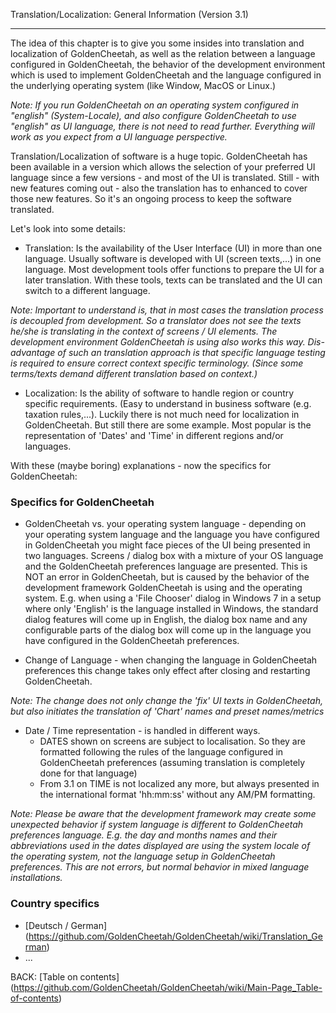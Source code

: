 Translation/Localization: General Information (Version 3.1)
***

The idea of this chapter is to give you some insides into translation and localization of GoldenCheetah, as well as the relation between a language configured in GoldenCheetah, the behavior of the development environment which is used to implement GoldenCheetah and the language configured in the underlying operating system (like Window, MacOS or Linux.)

_Note: If you run GoldenCheetah on an operating system configured in "english" (System-Locale), and also configure GoldenCheetah to use "english" as UI language, there is not need to read further. Everything will work as you expect from a UI language perspective._

Translation/Localization of software is a huge topic. GoldenCheetah has been available in a version which allows the selection of your preferred UI language since a few versions - and most of the UI is translated. Still - with new features coming out - also the translation has to enhanced to cover those new features. So it's an ongoing process to keep the software translated.

Let's look into some details:

* Translation: Is the availability of the User Interface (UI) in more than one language. Usually software is developed with UI (screen texts,...) in one language. Most development tools offer functions to prepare the UI for a later translation. With these tools, texts can be translated and the UI can switch to a different language. 

_Note: Important to understand is, that in most cases the translation process is decoupled from development. So a translator does not see the texts he/she is translating in the context of screens / UI elements. The development environment GoldenCheetah is using also works this way. Dis-advantage of such an translation approach is that specific language testing is required to ensure correct context specific terminology. (Since some terms/texts demand different translation based on context.)_

* Localization: Is the ability of software to handle region or country specific requirements. (Easy to understand in business software (e.g. taxation rules,...). Luckily there is not much need for localization in GoldenCheetah. But still there are some example. Most popular is the representation of 'Dates' and 'Time' in different regions and/or languages.

With these (maybe boring) explanations - now the specifics for GoldenCheetah:

### Specifics for GoldenCheetah

* GoldenCheetah vs. your operating system language - depending on your operating system language and the language you have configured in GoldenCheetah you might face pieces of the UI being presented in two languages. Screens / dialog box with a mixture of your OS language and the GoldenCheetah preferences language are presented. This is NOT an error in GoldenCheetah, but is caused by the behavior of the development framework GoldenCheetah is using and the operating system. E.g. when using a 'File Chooser' dialog in Windows 7 in a setup where only 'English' is the language installed in Windows, the standard dialog features will come up in English, the dialog box name and any configurable parts of the dialog box will come up in the language you have configured in the GoldenCheetah preferences.

* Change of Language - when changing the language in GoldenCheetah preferences this change takes only effect after closing and restarting GoldenCheetah.

_Note: The change does not only change the 'fix' UI texts in GoldenCheetah, but also initiates the translation of 'Chart' names and preset names/metrics_

* Date / Time representation - is handled in different ways. 
  * DATES shown on screens are subject to localisation. So they are formatted following the rules of the language configured in GoldenCheetah preferences (assuming translation is completely done for that language)
  * From 3.1 on TIME is not localized any more, but always presented in the international format 'hh:mm:ss' without any AM/PM formatting.

_Note: Please be aware that the development framework may create some unexpected behavior if system language is different to GoldenCheetah preferences language. E.g. the day and months names and their abbreviations used in the dates displayed are using the system locale of the operating system, not the language setup in GoldenCheetah preferences. This are not errors, but normal behavior in mixed language installations._

### Country specifics

* [Deutsch / German] (https://github.com/GoldenCheetah/GoldenCheetah/wiki/Translation_German)
* ...

BACK: [Table on contents] (https://github.com/GoldenCheetah/GoldenCheetah/wiki/Main-Page_Table-of-contents)